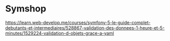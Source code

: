 # Symshop

https://learn.web-develop.me/courses/symfony-5-le-guide-complet-debutants-et-intermediaires/528867-validation-des-donnees-1-heure-et-5-minutes/1529224-validation-d-objets-grace-a-yaml